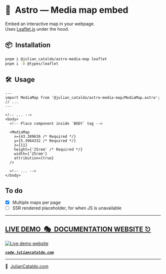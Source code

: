 # 🚀  Astro — Media map embed

Embed an interactive map in your webpage.  
Uses [Leaflet.js](https://leafletjs.com) under the hood.

## 📦  Installation

<!-- Should investigate peerDeps auto-install, that way, only `pnpm i [package]` will suffice -->

```sh
pnpm i @julian_cataldo/astro-media-map leaflet
pnpm i -D @types/leaflet
```

## 🛠  Usage

```astro
---
import MediaMap from '@julian_cataldo/astro-media-map/MediaMap.astro';
// ...
---
```

```astro
<!-- ... -->
<body>
  <!-- Place component inside `BODY` tag -->

  <MediaMap
    x={43.389636 /* Required */}
    y={5.3964332 /* Required */}
    z={11}
    height={'25rem' /* Required */}
    width={'25rem'}
    attribution={true}
  />

  <!-- ... -->
</body>
```

## To do

- [x] Multiple maps per page
- [ ] SSR rendered placeholder, for when JS is unavailable

<div class="git-footer">

---

## [LIVE DEMO  🎭  DOCUMENTATION WEBSITE ⎋](https://code.juliancataldo.com/)

[![Live demo website](https://code.juliancataldo.com/poster.png)](https://code.juliancataldo.com)

**_[`code.juliancataldo.com`](https://code.juliancataldo.com/)_**

---

🔗  [JulianCataldo.com](https://www.juliancataldo.com/)

</div>
